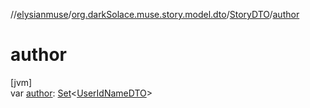 //[elysianmuse](../../../index.md)/[org.darkSolace.muse.story.model.dto](../index.md)/[StoryDTO](index.md)/[author](author.md)

# author

[jvm]\
var [author](author.md): [Set](https://kotlinlang.org/api/latest/jvm/stdlib/kotlin.collections/-set/index.html)&lt;[UserIdNameDTO](../../org.darkSolace.muse.user.model.dto/-user-id-name-d-t-o/index.md)&gt;
